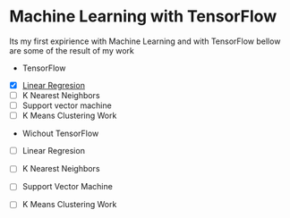 # Machine Learning with TensorFlow
Its my first expirience with Machine Learning and with TensorFlow bellow are some of the result of my work

- TensorFlow
- [x] <a href="/Tensor Linear Regresion/readme.md">Linear Regresion</a>
- [ ] K Nearest Neighbors
- [ ] Support vector machine
- [ ] K Means Clustering Work
- Wichout TensorFlow
- [ ] Linear Regresion
- [ ] K Nearest Neighbors
- [ ] Support Vector Machine
- [ ] K Means Clustering Work

